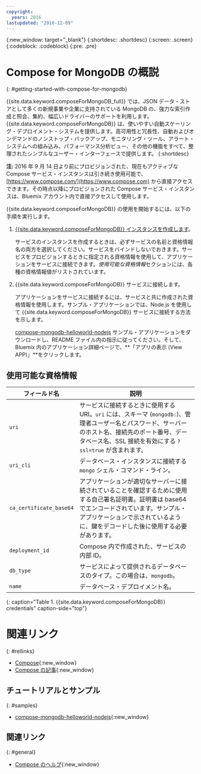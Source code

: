 ```yaml
---
copyright:
  years: 2016
lastupdated: "2016-12-09"
---
```


{:new_window: target="_blank"}
{:shortdesc: .shortdesc}
{:screen: .screen}
{:codeblock: .codeblock}
{:pre: .pre}

# Compose for MongoDB の概説
{: #getting-started-with-compose-for-mongodb}

{{site.data.keyword.composeForMongoDB_full}} では、JSON データ・ストアとして多くの新規事業や企業に支持されている MongoDB の、強力な索引作成と照会、集約、幅広いドライバーのサポートを利用します。{{site.data.keyword.composeForMongoDB}} は、使いやすい自動スケーリング・デプロイメント・システムを提供します。高可用性と冗長性、自動およびオンデマンドのノンストップ・バックアップ、モニタリング・ツール、アラート・システムへの組み込み、パフォーマンス分析ビュー、その他の機能をすべて、整理されたシンプルなユーザー・インターフェースで提供します。
{:shortdesc}

**注:** 2016 年 9 月 14 日より前にプロビジョンされた、現在もアクティブな Compose サービス・インスタンスは引き続き使用可能で、[https://www.compose.com/](https://www.compose.com) から直接アクセスできます。その時点以降にプロビジョンされた Compose サービス・インスタンスは、Bluemix アカウント内で直接アクセスして使用します。

{{site.data.keyword.composeForMongoDB}} の使用を開始するには、以下の手順を実行します。

1. [{{site.data.keyword.composeForMongoDB}} インスタンスを作成します](https://console.ng.bluemix.net/catalog/services/compose-for-mongodb/)。

   サービスのインスタンスを作成するときは、必ずサービスの名前と資格情報名の両方を選択してください。サービスをバインドしないでおきます。サービスをプロビジョンするときに指定される資格情報を使用して、アプリケーションをサービスに接続できます。*使用可能な資格情報*セクションには、各種の資格情報値がリストされています。

2. {{site.data.keyword.composeForMongoDB}} サービスに接続します。

   アプリケーションをサービスに接続するには、サービスと共に作成された資格情報を使用します。サンプル・アプリケーションでは、Node.js を使用して {{site.data.keyword.composeForMongoDB}} サービスに接続する方法を示します。

   [compose-mongodb-helloworld-nodejs](https://github.com/IBM-Bluemix/compose-mongodb-helloworld-nodejs) サンプル・アプリケーションをダウンロードし、README ファイル内の指示に従ってください。そして、Bluemix 内のアプリケーション詳細ページで、**「アプリの表示 (View APP)」**をクリックします。


## 使用可能な資格情報

フィールド名|説明
----------|-----------
`uri`|サービスに接続するときに使用する URI。`uri` には、スキーマ (`mongodb:`)、管理者ユーザー名とパスワード、サーバーのホスト名、接続先のポート番号、データベース名、SSL 接続を有効にする `?ssl=true` が含まれます。
`uri_cli`|データベース・インスタンスに接続する `mongo` シェル・コマンド・ライン。
`ca_certificate_base64`|アプリケーションが適切なサーバーに接続されていることを確認するために使用する自己署名証明書。証明書は base64 でエンコードされています。サンプル・アプリケーションで示されているように、鍵をデコードした後に使用する必要があります。
`deployment_id`|Compose 内で作成された、サービスの内部 ID。
`db_type`|サービスによって提供されるデータベースのタイプ。この場合は、`mongodb`。
`name`|データベース・デプロイメント名。
{: caption="Table 1. {{site.data.keyword.composeForMongoDB}} credentials" caption-side="top"}

# 関連リンク
{: #rellinks}

* [Compose](https://www.compose.com){:new_window}
* [Compose の記事](https://www.compose.com/articles/){:new_window}

## チュートリアルとサンプル
{: #samples}
* [compose-mongodb-helloworld-nodejs](https://github.com/IBM-Bluemix/compose-mongodb-helloworld-nodejs){:new_window}

## 関連リンク
{: #general}
* [Compose のヘルプ](https://help.compose.com/docs){:new_window}
